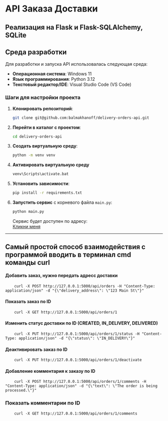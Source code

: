 # API Заказа Доставки

## Реализация на Flask и Flask-SQLAlchemy, SQLite

## Среда разработки

Для разработки и запуска API использовалась следующая среда:

- **Операционная система**: Windows 11
- **Язык программирования**: Python 3.12
- **Текстовый редактор/IDE**: Visual Studio Code (VS Code)

### Шаги для настройки проекта

1. **Клонировать репозиторий**:

    ```bash
    git clone git@github.com:balmakhanoff/delivery-orders-api.git
    ```

2. **Перейти в каталог с проектом**:
   
    ```bash
    cd delivery-orders-api
    ```

3. **Создать виртуальную среду**:

    ```bash
    python -m venv venv
    ```

4. **Активировать виртуальную среду**
    ```bash
    venv\Scripts\activate.bat
    ```

5. **Установить зависимости**:

    ```bash
    pip install -r requirements.txt
    ```

6. **Запустить сервис** с корневого файла `main.py`:

    ```bash
    python main.py
    ```

    Сервис будет доступен по адресу:  
    [Кликни меня](http://127.0.0.1:5000/)

---

## Самый простой способ взаимодействия с программой вводить в терминал cmd команды curl

#### Добавить заказ, нужно передать адресс доставки

```
    curl -X POST http://127.0.0.1:5000/api/orders -H "Content-Type: application/json" -d "{\"delivery_address\": \"123 Main St\"}"

```

#### Показать заказ по ID

```
    curl -X GET http://127.0.0.1:5000/api/orders/1
```

#### Изменить статус доставки по ID (CREATED, IN_DELIVERY, DELIVERED)

```
    curl -X PUT http://127.0.0.1:5000/api/orders/1/status -H "Content-Type: application/json" -d "{\"status\": \"IN_DELIVERY\"}"
```

#### Деактивировать заказ по ID

```
    curl -X PUT http://127.0.0.1:5000/api/orders/1/deactivate
```

#### Добавление комментария к заказу по ID

```
    curl -X POST http://127.0.0.1:5000/api/orders/1/comments -H "Content-Type: application/json" -d "{\"text\": \"The order is being processed.\"}"

```

### Показать комментарии по ID

```
    curl -X GET http://127.0.0.1:5000/api/orders/1/comments
```

